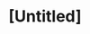 ---
pid: MP162
title: "[Untitled]"
location_transcription: 
zipcode: 
outside_phl: 
neighborhood: 
age: '11'
age_range: 6-13
instagram: 
image_file_name: MP_162.jpg
proposal_transcription: PPl Love ea
topic: Environment,Love
topic_summary: 0, 0
type: Tree
keywords_other: Tree, Nature, Green Space, Love
credit: Jordan Ford
image_labels: 
twitter: 
facebook: 
permalink: "/monuments/mp162/"
layout: item-page
---